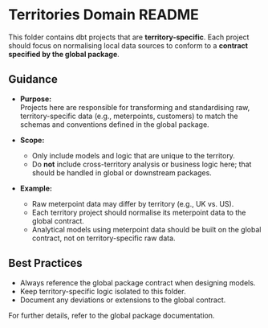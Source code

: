 # Territories Domain README

This folder contains dbt projects that are **territory-specific**. Each project should focus on normalising local data sources to conform to a **contract specified by the global package**.

## Guidance

- **Purpose:**  
    Projects here are responsible for transforming and standardising raw, territory-specific data (e.g., meterpoints, customers) to match the schemas and conventions defined in the global package.

- **Scope:**  
    - Only include models and logic that are unique to the territory.
    - Do **not** include cross-territory analysis or business logic here; that should be handled in global or downstream packages.

- **Example:**  
    - Raw meterpoint data may differ by territory (e.g., UK vs. US).
    - Each territory project should normalise its meterpoint data to the global contract.
    - Analytical models using meterpoint data should be built on the global contract, not on territory-specific raw data.

## Best Practices

- Always reference the global package contract when designing models.
- Keep territory-specific logic isolated to this folder.
- Document any deviations or extensions to the global contract.

For further details, refer to the global package documentation.